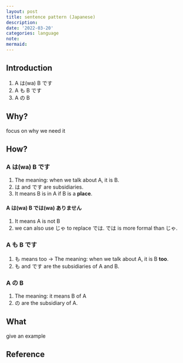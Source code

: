 ```yaml
---
layout: post
title: sentence pattern (Japanese)
description:
date: '2022-03-20'
categories: language
note:
mermaid:
---
```


## Introduction

1. A は(wa) B です
2. A も B です
3. A の B

## Why?

focus on why we need it

## How?

### A は(wa) B です

1. The meaning: when we talk about A, it is B.
2. は and です are subsidiaries.
3. It means B is in A if B is a **place**.

#### A は(wa) B では(wa) ありません

1. It means A is not B
2. we can also use じゃ to replace では. では is more formal than じゃ.

### A も B です

1. も means too ->  The meaning: when we talk about A, it is B **too**.
2. も and です are the subsidiaries of A and B.

### A の B

1. The meaning: it means B of A
2. の are the subsidiary of A.

## What

give an example

## Reference

